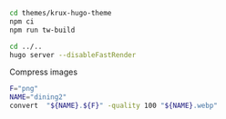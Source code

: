 ```sh
cd themes/krux-hugo-theme
npm ci
npm run tw-build 

cd ../..
hugo server --disableFastRender
```


Compress images
```sh
F="png"
NAME="dining2"
convert  "${NAME}.${F}" -quality 100 "${NAME}.webp"
```